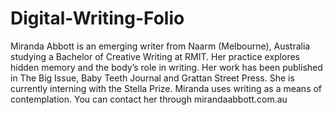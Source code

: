 # Digital-Writing-Folio

Miranda Abbott is an emerging writer from Naarm (Melbourne), Australia studying a Bachelor of Creative Writing at RMIT. Her practice explores hidden memory and the body’s role in writing. Her work has been published in The Big Issue, Baby Teeth Journal and Grattan Street Press. She is currently interning with the Stella Prize. Miranda uses writing as a means of contemplation. You can contact her through mirandaabbott.com.au 
